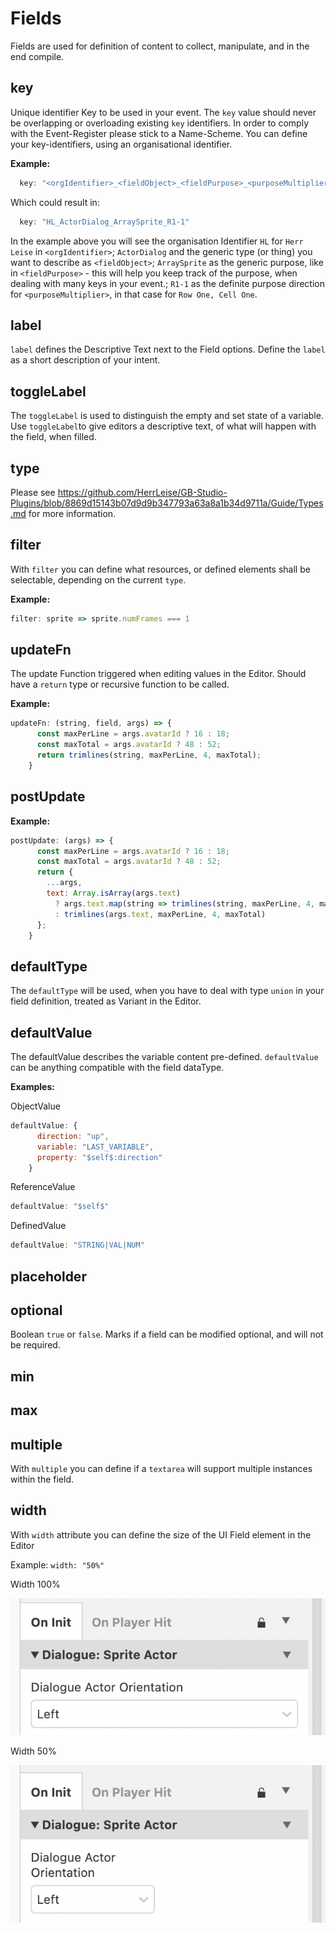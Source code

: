 # Fields
Fields are used for definition of content to collect, manipulate, and in the end compile.

## key
Unique identifier Key to be used in your event. The `key` value should never be overlapping or overloading existing `key` identifiers.
In order to comply with the Event-Register please stick to a Name-Scheme.
You can define your key-identifiers, using an organisational identifier.

**Example:**
```js
  key: "<orgIdentifier>_<fieldObject>_<fieldPurpose>_<purposeMultiplier>"
```
Which could result in:
```js
  key: "HL_ActorDialog_ArraySprite_R1-1"
```
In the example above you will see the organisation Identifier `HL` for `Herr Leise` in `<orgIdentifier>`; 
`ActorDialog` and the generic type (or thing) you want to describe as `<fieldObject>`;
`ArraySprite` as the generic purpose, like in `<fieldPurpose>` - this will help you keep track of the purpose, when dealing with many keys in your event.;
`R1-1` as the definite purpose direction for `<purposeMultiplier>`, in that case for `Row One, Cell One`.
 

## label
`label` defines the Descriptive Text next to the Field options. Define the `label` as a short description of your intent.


## toggleLabel
The `toggleLabel` is used to distinguish the empty and set state of a variable.
Use `toggleLabel`to give editors a descriptive text, of what will happen with the field, when filled.


## type
Please see https://github.com/HerrLeise/GB-Studio-Plugins/blob/8869d15143b07d9d9b347793a63a8a1b34d9711a/Guide/Types.md for more information.

## filter
With `filter` you can define what resources, or defined elements shall be selectable, depending on the current `type`.

**Example:**
```js
filter: sprite => sprite.numFrames === 1
```

## updateFn
The update Function triggered when editing values in the Editor. Should have a `return` type or recursive function to be called.

**Example:**
```js
updateFn: (string, field, args) => {
      const maxPerLine = args.avatarId ? 16 : 18;
      const maxTotal = args.avatarId ? 48 : 52;
      return trimlines(string, maxPerLine, 4, maxTotal);
    }
```

## postUpdate


**Example:**
```js
postUpdate: (args) => {
      const maxPerLine = args.avatarId ? 16 : 18;
      const maxTotal = args.avatarId ? 48 : 52;
      return {
        ...args,
        text: Array.isArray(args.text)
          ? args.text.map(string => trimlines(string, maxPerLine, 4, maxTotal))
          : trimlines(args.text, maxPerLine, 4, maxTotal)
      };
    }
```

## defaultType
The `defaultType` will be used, when you have to deal with type `union` in your field definition, treated as Variant in the Editor.

## defaultValue
The defaultValue describes the variable content pre-defined. `defaultValue` can be anything compatible with the field dataType.

**Examples:**

ObjectValue
```js
defaultValue: {
      direction: "up",
      variable: "LAST_VARIABLE",
      property: "$self$:direction"
    }
```   


ReferenceValue
```js
defaultValue: "$self$"
```


DefinedValue
```js
defaultValue: "STRING|VAL|NUM"
```

## placeholder

## optional
Boolean `true` or `false`.
Marks if a field can be modified optional, and will not be required.

## min

## max

## multiple
With `multiple` you can define if a `textarea` will support multiple instances within the field.

## width
With `width` attribute you can define the size of the UI Field element in the Editor

Example:
`width: "50%"`

Width 100%

![100p Width](https://github.com/HerrLeise/GB-Studio-Plugins/blob/7a2a1fb46f81589054a06829ed73934bf6937ac7/Guide/res/ui_width-100p.png)

Width 50%

![50p Width](https://github.com/HerrLeise/GB-Studio-Plugins/blob/7a2a1fb46f81589054a06829ed73934bf6937ac7/Guide/res/ui_width-50p.png)
